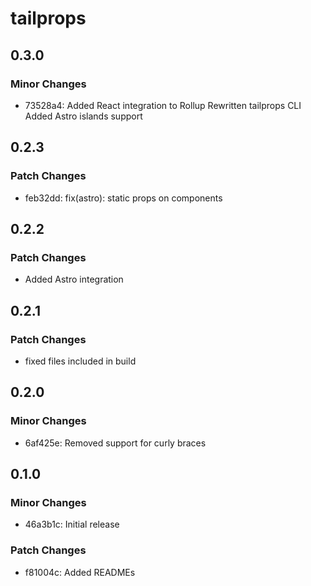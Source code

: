 # tailprops

## 0.3.0

### Minor Changes

- 73528a4: Added React integration to Rollup
  Rewritten tailprops CLI
  Added Astro islands support

## 0.2.3

### Patch Changes

- feb32dd: fix(astro): static props on components

## 0.2.2

### Patch Changes

- Added Astro integration

## 0.2.1

### Patch Changes

- fixed files included in build

## 0.2.0

### Minor Changes

- 6af425e: Removed support for curly braces

## 0.1.0

### Minor Changes

- 46a3b1c: Initial release

### Patch Changes

- f81004c: Added READMEs
